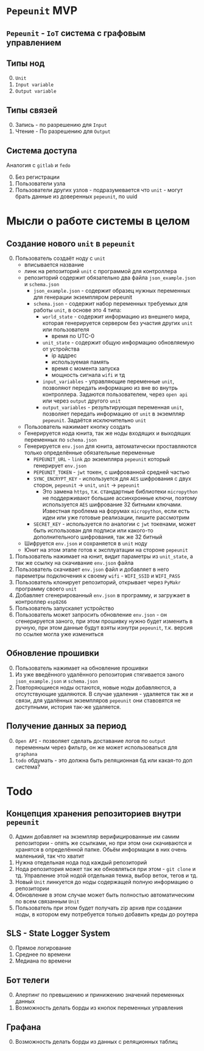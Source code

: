 # `Pepeunit` MVP
## `Pepeunit` - `IoT` система с графовым управлением

## Типы нод

0. `Unit`
1. `Input variable`
2. `Output variable`

## Типы связей

0. Запись - по разрешению для `Input`
1. Чтение - По разрешению для `Output`

## Система доступа
Аналогия с `gitlab` и `fedo`

0. Без регистрации
1. Пользователи узла
2. Пользователи других узлов - подразумевается что `unit` - могут брать данные из доверенных `pepeunit`, по uuid

# Мысли о работе системы в целом

## Создание нового `unit` в `pepeunit`

0. Пользователь создаёт ноду c `unit`
    - вписывается название
    - линк на репозиторий `unit` с программой для контроллера
    - репозиторий содержит обязательно два файла `json_example.json` и `schema.json`
        - `json_example.json` - содержит образец нужных переменных для генерации экземпляром pepeunit
        - `schema.json` - содержит набор переменных требуемых для работы `unit`, в основе это 4 типа:
            - `world_state` - содержит информацию из внешнего мира, которая генерируется сервером без участия других `unit` или пользователя
                - время по UTC-0
            - `unit_state` - содержит общую информацию обновляемую от устройства
                - ip аддрес
                - используемая память
                - время с момента запуска
                - мощность сигнала `wifi` и тд
            - `input_variables` - управляющие переменные `unit`, позволяют передать информацию из вне во внутрь контроллера. Задаются пользователем, через `open api` или через `output` другого `unit`
            - `output_variables` - результирующая переменная `unit`, позволяет передать информацию от `unit` в экземпляр `pepeunit`. Задаётся исключительно `unit`
    - Пользователь нажимает кнопку создать
    - Генерируется нода юнита, так же ноды входящих и выходящих переменных по `schema.json`
    - Генерируется `env.json` для юнита, автоматически проставляются только определённые обязательные переменные
        - `PEPEUNIT_URL` - `link` до экземпляра `pepeunit` который генерирует `env.json`
        - `PEPEUNIT_TOKEN` - `jwt` токен, c шифрованной средней частью
        - `SYNC_ENCRYPT_KEY` - используется для `AES` шифрования с двух сторон, `pepeunit` -> `unit`, `unit` -> `pepeunit`
            - Это замена `https`, т.к. стандартные библиотеки `micropython` не поддерживают большие ассинхронные ключи, поэтому используется `АES` шифрование 32 битными ключами. Известная проблема на форумах `micropython`, если есть идеи или уже готовые реализации, пишите рассмотрим
        - `SECRET_KEY` - используется по аналогии с `jwt` токенами, может быть использован для подписи или какого-то дополнительного шифрования, так же 32 битный
    - Шифруется `env.json` и сохраняется в `unit` ноду
    - Юнит на этом этапе готов к эксплуатации на стороне `pepeunit`
1. Пользователь нажимает на юнит, видит параметры из `unit_state`, а так же ссылку на скачивание `env.json` файла
1. Пользователь скачивает `env.json` файл и добавляет в него пареметры подключения к своему `wifi` - `WIFI_SSID` и `WIFI_PASS`
1. Пользователь клонирует репозиторий, открывает через `PyMakr` программу своего `unit`
1. Добавляет сгенерированный `env.json` в программу, и загружает в контроллер `esp8266`
1. Пользователь запускаяет устройство
1. Пользователь может запросить обновление `env.json` - он сгенерируется заного, при этом прошивку нужно будет изменить в ручную, при этом данные будут взяты изнутри `pepeunit`, т.к. версия по ссылке могла уже измениться

## Обновление прошивки

0. Пользователь нажимает на обновление прошивки
1. Из уже введённого удалённого репозитория стягивается заного `json_example.json` и `schema.json`
1. Повторяющиеся ноды остаются, новые ноды добавляются, а отсутствующие удаляются. В случае удаления - удаляется так же и связи, для удалённых экземпляров `pepeunit` они ставовятся не доступными, история так-же удаляется.

## Получение данных за период

0. `Open API` - позволяет сделать доставание логов по `output` переменным через фильтр, он же может использоваться для `graphana`
1. `todo` обдумать - это должна быть реляционная бд или какая-то доп система?

# Todo

## Концепция хранения репозиториев внутри `pepeunit`

0. Админ добавляет на экземпляр верифицированные им самим репозитории - опять же ссылками, но при этом они скачиваются и хранятся в определённой папке. Обьём информации в них очень маленький, так что хватит
1. Нужна отедельная нода под каждый репозиторий
1. Нода репозитория может так же обновляться при этом - `git clone` и тд. Управление этой нодой отдельная темка, выбор веток, тегов и тд.
1. Новый `Unit` линкуется до ноды содержащей полную информацию о репозитории
1. Обновление в этом случае может быть полностью автоматическим по всем связанным `Unit`
1. Пользователь при этом будет получать zip архив при создании ноды, в котором ему потребуется только добавить креды до роутера

## SLS - State Logger System

0. Прямое логирование
1. Среднее по времени
2. Медиана по времени

## Бот телеги

0. Алертинг по превышению и принижению значений переменных данных
1. Возможность делать борды из кнопок переменных управления

## Графана 

0. Возможность делать борды из данных с реляционных таблиц
